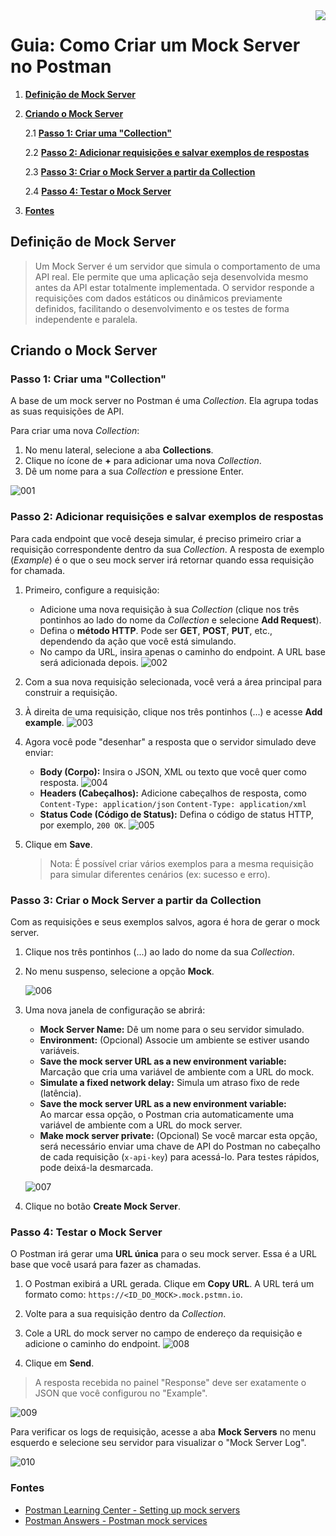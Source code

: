 <img src="../../src/images/benner_rgb.png" align="right"/>

# Guia: Como Criar um Mock Server no Postman

1. **[Definição de Mock Server](#definição-de-mock-server)**

2. **[Criando o Mock Server](#criando-o-mock-server)**

    2.1 **[Passo 1: Criar uma "Collection"](#passo-1-criar-uma-collection)**
	
    2.2 **[Passo 2: Adicionar requisições e salvar exemplos de respostas](#passo-2-adicionar-requisições-e-salvar-exemplos-de-respostas)**
    
    2.3 **[Passo 3: Criar o Mock Server a partir da Collection](#passo-3-criar-o-mock-server-a-partir-da-collection)**
    
    2.4 **[Passo 4: Testar o Mock Server](#passo-4-testar-o-mock-server)**
    
3. **[Fontes](#fontes)**

## Definição de Mock Server

> Um Mock Server é um servidor que simula o comportamento de uma API real. Ele permite que uma aplicação seja desenvolvida mesmo antes da API estar totalmente implementada. O servidor responde a requisições com dados estáticos ou dinâmicos previamente definidos, facilitando o desenvolvimento e os testes de forma independente e paralela.

## Criando o Mock Server

### Passo 1: Criar uma "Collection"

A base de um mock server no Postman é uma *Collection*. Ela agrupa todas as suas requisições de API.

Para criar uma nova *Collection*:

1. No menu lateral, selecione a aba **Collections**.
2. Clique no ícone de **+** para adicionar uma nova *Collection*.
3. Dê um nome para a sua *Collection* e pressione Enter.

![001](src/images/001.png)

### Passo 2: Adicionar requisições e salvar exemplos de respostas

Para cada endpoint que você deseja simular, é preciso primeiro criar a requisição correspondente dentro da sua *Collection*. 
A resposta de exemplo (*Example*) é o que o seu mock server irá retornar quando essa requisição for chamada.

1. Primeiro, configure a requisição:
    * Adicione uma nova requisição à sua *Collection* (clique nos três pontinhos ao lado do nome da *Collection* e selecione **Add Request**).
    * Defina o **método HTTP**. Pode ser **GET**, **POST**, **PUT**, etc., dependendo da ação que você está simulando.
    * No campo da URL, insira apenas o caminho do endpoint. A URL base será adicionada depois.
    ![002](src/images/002.png)

2. Com a sua nova requisição selecionada, você verá a área principal para construir a requisição.
3. À direita de uma requisição, clique nos três pontinhos (...) e acesse **Add example**.
    ![003](src/images/003.png)

4. Agora você pode "desenhar" a resposta que o servidor simulado deve enviar:

    * **Body (Corpo):** Insira o JSON, XML ou texto que você quer como resposta.
    ![004](src/images/004.png)
    * **Headers (Cabeçalhos):** Adicione cabeçalhos de resposta, como `Content-Type: application/json`
    `Content-Type: application/xml`
    * **Status Code (Código de Status):** Defina o código de status HTTP, por exemplo, `200 OK`.
    ![005](src/images/005.png)

5. Clique em **Save**.
    > Nota: É possível criar vários exemplos para a mesma requisição para simular diferentes cenários (ex: sucesso e erro).

### Passo 3: Criar o Mock Server a partir da Collection

Com as requisições e seus exemplos salvos, agora é hora de gerar o mock server.

1. Clique nos três pontinhos (...) ao lado do nome da sua *Collection*.
2. No menu suspenso, selecione a opção **Mock**.

    ![006](src/images/006.png)

3. Uma nova janela de configuração se abrirá:

    * **Mock Server Name:** Dê um nome para o seu servidor simulado.
    * **Environment:** (Opcional) Associe um ambiente se estiver usando variáveis.
    * **Save the mock server URL as a new environment variable:** Marcação que cria uma variável de ambiente com a URL do mock.
    * **Simulate a fixed network delay:** Simula um atraso fixo de rede (latência).
    * **Save the mock server URL as a new environment variable:**  
    Ao marcar essa opção, o Postman cria automaticamente uma variável de ambiente com a URL do mock server.
    * **Make mock server private:**  (Opcional) Se você marcar esta opção, será necessário enviar uma chave de API do Postman no cabeçalho de cada requisição (`x-api-key`) para acessá-lo. Para testes rápidos, pode deixá-la desmarcada.

    ![007](src/images/007.png)

4. Clique no botão **Create Mock Server**.

### Passo 4: Testar o Mock Server

O Postman irá gerar uma **URL única** para o seu mock server. Essa é a URL base que você usará para fazer as chamadas.

1. O Postman exibirá a URL gerada. Clique em **Copy URL**.  A URL terá um formato como:  `https://<ID_DO_MOCK>.mock.pstmn.io`.
2. Volte para a sua requisição dentro da *Collection*.
3. Cole a URL do mock server no campo de endereço da requisição e adicione o caminho do endpoint.
![008](src/images/008.png)

4. Clique em **Send**.

> A resposta recebida no painel "Response" deve ser exatamente o JSON que você configurou no "Example".

![009](src/images/009.png)

Para verificar os logs de requisição, acesse a aba **Mock Servers** no menu esquerdo e selecione seu servidor para visualizar o "Mock Server Log".

![010](src/images/010.png)

### Fontes

* [Postman Learning Center - Setting up mock servers](https://learning.postman.com/docs/design-apis/mock-apis/set-up-mock-servers/)
* [Postman Answers - Postman mock services](https://www.postman.com/postman/postman-answers/documentation/6na8wuz/postman-mock-services)
